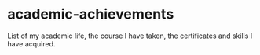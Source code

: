 # academic-achievements
List of my academic life, the course I have taken, the certificates and skills I have acquired. 

